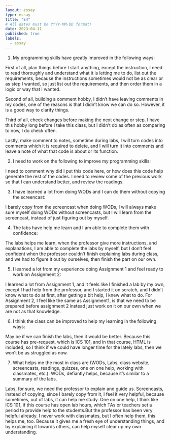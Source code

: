 ```yaml
---
layout: essay
type: essay
title: "E4"
# All dates must be YYYY-MM-DD format!
date: 2023-04-11
published: true
labels:
  - essay
---
```


1.	My programming skills have greatly improved in the following ways:

First of all, plan things before I start anything, except the instruction, I need to read thoroughly and understand what it is letting me to do, list out the requirements, because the instructions sometimes would not be as clear or as step I wanted, so just list out the requirements, and then order them in a logic or way that I wanted.

Second of all, building a comment hobby, I didn’t have leaving comments in my codes, one of the reasons is that I didn’t know we can do so. However, it is a good way to clarify things.

Third of all, check changes before making the next change or step. I have this hobby long before I take this class, but I didn’t do as often as comparing to now, I do check often.

Lastly, make comment to notes, sometime during labs, I will turn codes into comments which it is required to delete, and I will turn it into comments and leave a note of what that code is about or its function.

2.	I need to work on the following to improve my programming skills:

I need to comment why did I put this code here, or how does this code help generate the rest of the codes.
I need to review some of the previous work so that I can understand better, and review the readings.

3.	I have learned a lot from doing WODs and I can do them without copying the screencast:

I barely copy from the screencast when doing WODs, I will always make sure myself doing WODs without screencasts, but I will learn from the screencast, instead of just figuring out by myself.

4.	The labs have help me learn and I am able to complete them with confidence:

The labs helps me learn, when the professor give more instructions, and explanations, I am able to complete the labs by myself, but I don’t feel confident when the professor couldn’t finish explaining labs during class, and we had to figure it out by ourselves, then finish the part on our own.

5.	I learned a lot from my experience doing Assignment 1 and feel ready to work on Assignment 2:

I learned a lot from Assignment 1, and it feels like I finished a lab by my own, except I had help from the professor, and I started it on scratch, and I didn’t know what to do at first, after getting a bit help, I knew what to do. For Assignment 2, I feel like the same as Assignment1, is that we need to be prepared before assignment 2 instead just work on it on our own when we are not as that knowledge.

6.	I think the class can be improved to help my learning in the following ways:

May be if we can finish the labs, then it would be better. Because this course has pre-request, which is ICS 101, and in that course, HTML is included, so I think if we could have longer time for the lately labs, then we won’t be as struggled as now.

7.	What helps me the most in class are (WODs, Labs, class website, screencasts, readings, quizzes, one on one help, working with classmates, etc.):
WODs, defiantly helps, because it’s similar to a summary of the labs.

Labs, for sure, we need the professor to explain and guide us.
Screencasts, instead of copying, since I barely copy from it, I feel it very helpful, because sometimes, out of labs, it can help me study.
One on one help, I think like ICS 101, if this course has open lab hours, which TAs or teachers set a period to provide help to the students.But the professor has been very helpful already.
I never work with classmates, but I often help them, this helps me, too. Because it gives me a fresh eye of understanding things, and by explaining it towards others, can help myself clear up my own understanding.
